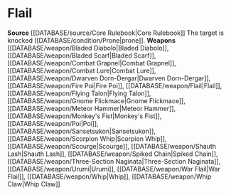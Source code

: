 ﻿---
id: '7'
name: Flail
rarity: Common
source: '[[DATABASE/source/Core Rulebook|Core Rulebook]]'
type: Weapon Critical Specialization

---
# Flail

**Source** [[DATABASE/source/Core Rulebook|Core Rulebook]] 
The target is knocked [[DATABASE/condition/Prone|prone]].
**Weapons** [[DATABASE/weapon/Bladed Diabolo|Bladed Diabolo]], [[DATABASE/weapon/Bladed Scarf|Bladed Scarf]], [[DATABASE/weapon/Combat Grapnel|Combat Grapnel]], [[DATABASE/weapon/Combat Lure|Combat Lure]], [[DATABASE/weapon/Dwarven Dorn-Dergar|Dwarven Dorn-Dergar]], [[DATABASE/weapon/Fire Poi|Fire Poi]], [[DATABASE/weapon/Flail|Flail]], [[DATABASE/weapon/Flying Talon|Flying Talon]], [[DATABASE/weapon/Gnome Flickmace|Gnome Flickmace]], [[DATABASE/weapon/Meteor Hammer|Meteor Hammer]], [[DATABASE/weapon/Monkey's Fist|Monkey's Fist]], [[DATABASE/weapon/Poi|Poi]], [[DATABASE/weapon/Sansetsukon|Sansetsukon]], [[DATABASE/weapon/Scorpion Whip|Scorpion Whip]], [[DATABASE/weapon/Scourge|Scourge]], [[DATABASE/weapon/Shauth Lash|Shauth Lash]], [[DATABASE/weapon/Spiked Chain|Spiked Chain]], [[DATABASE/weapon/Three-Section Naginata|Three-Section Naginata]], [[DATABASE/weapon/Urumi|Urumi]], [[DATABASE/weapon/War Flail|War Flail]], [[DATABASE/weapon/Whip|Whip]], [[DATABASE/weapon/Whip Claw|Whip Claw]]